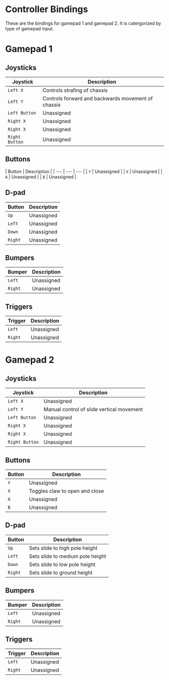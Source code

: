 # Controller Bindings
These are the bindings for gamepad 1 and gamepad 2. It is catergorized by type of gamepad input.

# Gamepad 1
Joysticks
---
| Joystick | Description |
| --- | --- |
| `Left X` | Controls strafing of chassis |
| `Left Y` | Controls forward and backwards movement of chassis |
| `Left Button` | Unassigned |
| `Right X` | Unassigned |
| `Right X` | Unassigned |
| `Right Button` | Unassigned |

Buttons
---
| Button | Description  |
| --- | --- | --- |
| `Y` | Unassigned |
| `X` | Unassigned |
| `A` | Unassigned |
| `B` | Unassigned |

D-pad
---
| Button | Description
| --- | --- |
| `Up` | Unassigned |
| `Left` | Unassigned |
| `Down` | Unassigned |
| `Right` | Unassigned |

Bumpers
---
| Bumper | Description |
| --- | --- |
| `Left` | Unassigned |
| `Right` | Unassigned |

Triggers
---
| Trigger | Description |
| --- | --- |
| `Left` | Unassigned |
| `Right` | Unassigned |

# Gamepad 2
Joysticks
---
| Joystick | Description |
| --- | --- |
| `Left X` | Unassigned |
| `Left Y` | Manual control of slide vertical movement |
| `Left Button` | Unassigned |
| `Right X` | Unassigned |
| `Right X` | Unassigned |
| `Right Button` | Unassigned |


Buttons
---
| Button | Description  |
| --- | --- |
| `Y` | Unassigned |
| `X` | Toggles claw to open and close |
| `A` | Unassigned |
| `B` | Unassigned |

D-pad
---
| Button | Description
| --- | --- |
| `Up` | Sets slide to high pole height |
| `Left` | Sets slide to medium pole height |
| `Down` | Sets slide to low pole height |
| `Right` | Sets slide to ground height |

Bumpers
---
| Bumper | Description |
| --- | --- |
| `Left` | Unassigned |
| `Right` | Unassigned |

Triggers
---
| Trigger | Description |
| --- | --- |
| `Left` | Unassigned |
| `Right` | Unassigned |